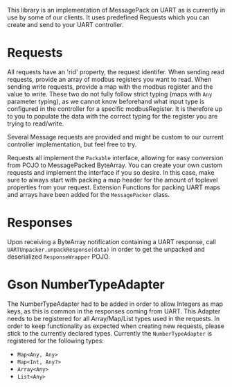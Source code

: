 This library is an implementation of MessagePack on UART as is currently in use by some of our clients. 
It uses predefined Requests which you can create and send to your UART controller. 

# Requests

All requests have an 'rid' property, the request identifer. 
When sending read requests, provide an array of modbus registers you want to read. 
When sending write requests, provide a map with the modbus register and the value to write. 
These two do not fully follow strict typing (maps with `Any` parameter typing), as we cannot know beforehand what input type is configured in the controller for a specific modbusRegister. 
It is therefore up to you to populate the data with the correct typing for the register you are trying to read/write. 

Several Message requests are provided and might be custom to our current controller implementation, but feel free to try.

Requests all implement the `Packable` interface, allowing for easy conversion from POJO to MessagePacked ByteArray. 
You can create your own custom requests and implement the interface if you so desire. 
In this case, make sure to always start with packing a map header for the amount of toplevel properties from your request. 
Extension Functions for packing UART maps and arrays have been added for the `MessagePacker` class.

# Responses

Upon receiving a ByteArray notification containing a UART response, call
`UARTUnpacker.unpackResponse(data)`
in order to get the unpacked and deserialized `ResponseWrapper` POJO. 

# Gson NumberTypeAdapter

The NumberTypeAdapter had to be added in order to allow Integers as map keys, as this is common in the responses coming from UART. 
This Adapter needs to be registered for all Array/Map/List types used in the requests. 
In order to keep functionality as expected when creating new requests, please stick to the currently declared types.
Currently the `NumberTypeAdapter` is registered for the following types:
  - `Map<Any, Any>`
  - `Map<Int, Any?>`
  - `Array<Any>`
  - `List<Any>`
